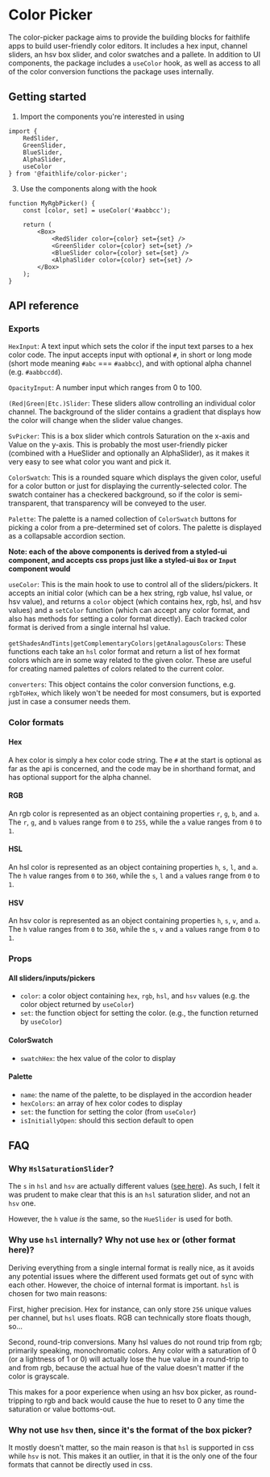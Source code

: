 # Color Picker

The color-picker package aims to provide the building blocks for faithlife apps to build user-friendly
color editors. It includes a hex input, channel sliders, an hsv box slider, and color swatches and a pallete.
In addition to UI components, the package includes a `useColor` hook, as well as access to all of the
color conversion functions the package uses internally.

## Getting started

1. Import the components you're interested in using

```
import {
	RedSlider,
	GreenSlider,
	BlueSlider,
	AlphaSlider,
	useColor
} from '@faithlife/color-picker';
```

3. Use the components along with the hook

```
function MyRgbPicker() {
	const [color, set] = useColor('#aabbcc');

	return (
		<Box>
			<RedSlider color={color} set={set} />
			<GreenSlider color={color} set={set} />
			<BlueSlider color={color} set={set} />
			<AlphaSlider color={color} set={set} />
		</Box>
	);
}
```

## API reference

### Exports

`HexInput`: A text input which sets the color if the input text parses to a hex
color code. The input accepts input with optional `#`, in short or long mode
(short mode meaning `#abc` === `#aabbcc`), and with optional alpha channel
(e.g. `#aabbccdd`).

`OpacityInput`: A number input which ranges from 0 to 100.

`(Red|Green|Etc.)Slider`: These sliders allow controlling an individual color channel.
The background of the slider contains a gradient that displays how the color will change when the slider value changes.

`SvPicker`: This is a box slider which controls Saturation on the x-axis and Value on the y-axis.
This is probably the most user-friendly picker (combined with a HueSlider and optionally an
AlphaSlider), as it makes it very easy to see what color you want and pick it.

`ColorSwatch`: This is a rounded square which displays the given color, useful for a color button
or just for displaying the currently-selected color. The swatch container has a checkered background,
so if the color is semi-transparent, that transparency will be conveyed to the user.

`Palette`: The palette is a named collection of `ColorSwatch` buttons for picking a color from a
pre-determined set of colors. The palette is displayed as a collapsable accordion section.

**Note: each of the above components is derived from a styled-ui component, and accepts
css props just like a styled-ui `Box` or `Input` component would**

`useColor`: This is the main hook to use to control all of the sliders/pickers. It accepts an
initial color (which can be a hex string, rgb value, hsl value, or hsv value), and returns
a `color` object (which contains hex, rgb, hsl, and hsv values) and a `setColor` function (which
can accept any color format, and also has methods for setting a color format directly). Each
tracked color format is derived from a single internal hsl value.

`getShadesAndTints|getComplementaryColors|getAnalagousColors`: These functions each take an
`hsl` color format and return a list of hex format colors which are in some way related to the
given color. These are useful for creating named palettes of colors related to the current color.

`converters`: This object contains the color conversion functions, e.g. `rgbToHex`, which likely
won't be needed for most consumers, but is exported just in case a consumer needs them.

### Color formats

#### Hex
A hex color is simply a hex color code string. The `#` at the start is optional as far as the
api is concerned, and the code may be in shorthand format, and has optional support for the
alpha channel.

#### RGB
An rgb color is represented as an object containing properties `r`, `g`, `b`, and `a`. The `r`,
`g`, and `b` values range from `0` to `255`, while the `a` value ranges from `0` to `1`.

#### HSL
An hsl color is represented as an object containing properties `h`, `s`, `l`, and `a`. The `h`
value ranges from `0` to `360`, while the `s`, `l` and `a` values range from `0` to `1`.

#### HSV
An hsv color is represented as an object containing properties `h`, `s`, `v`, and `a`. The `h`
value ranges from `0` to `360`, while the `s`, `v` and `a` values range from `0` to `1`.

### Props

#### All sliders/inputs/pickers
- `color`: a color object containing `hex`, `rgb`, `hsl`, and `hsv` values (e.g. the color object
returned by `useColor`)
- `set`: the function object for setting the color. (e.g., the function returned by `useColor`)

#### ColorSwatch
- `swatchHex`: the hex value of the color to display

#### Palette
- `name`: the name of the palette, to be displayed in the accordion header
- `hexColors`: an array of hex color codes to display
- `set`: the function for setting the color (from `useColor`)
- `isInitiallyOpen`: should this section default to open


## FAQ

### Why `HslSaturationSlider`?
The `s` in `hsl` and `hsv` are actually different values ([see here](https://en.wikipedia.org/wiki/HSL_and_HSV)).
As such, I felt it was prudent to make clear that this is an `hsl` saturation slider, and not an `hsv` one.

However, the `h` value *is* the same, so the `HueSlider` is used for both.

### Why use `hsl` internally? Why not use `hex` or (other format here)?
Deriving everything from a single internal format is really nice, as it avoids any potential issues where the
different used formats get out of sync with each other. However, the choice of internal format is important.
`hsl` is chosen for two main reasons:

First, higher precision. Hex for instance, can only store `256` unique
values per channel, but `hsl` uses floats. RGB can technically store floats though, so...

Second, round-trip conversions. Many hsl values do not round trip from rgb; primarily speaking, monochromatic
colors. Any color with a saturation of 0 (or a lightness of 1 or 0) will actually lose the hue value in a
round-trip to and from rgb, because the actual hue of the value doesn't matter if the color is grayscale.

This makes for a poor experience when using an hsv box picker, as round-tripping to rgb and back would cause
the hue to reset to 0 any time the saturation or value bottoms-out.

### Why not use `hsv` then, since it's the format of the box picker?
It mostly doesn't matter, so the main reason is that `hsl` is supported in css while `hsv` is not. This
makes it an outlier, in that it is the only one of the four formats that cannot be directly used in css.
